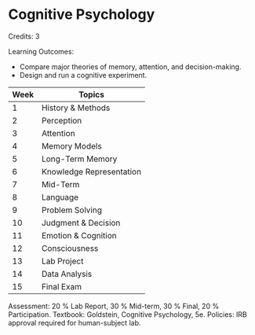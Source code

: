 # Cognitive Psychology

Credits: 3

Learning Outcomes:
- Compare major theories of memory, attention, and decision-making.
- Design and run a cognitive experiment.

| Week | Topics                   |
| ---- | ------------------------ |
| 1    | History & Methods        |
| 2    | Perception               |
| 3    | Attention                |
| 4    | Memory Models            |
| 5    | Long-Term Memory         |
| 6    | Knowledge Representation |
| 7    | Mid-Term                 |
| 8    | Language                 |
| 9    | Problem Solving          |
| 10   | Judgment & Decision      |
| 11   | Emotion & Cognition      |
| 12   | Consciousness            |
| 13   | Lab Project              |
| 14   | Data Analysis            |
| 15   | Final Exam               |

Assessment: 20 % Lab Report, 30 % Mid-term, 30 % Final, 20 % Participation.
Textbook: Goldstein, Cognitive Psychology, 5e.
Policies: IRB approval required for human-subject lab.